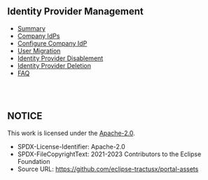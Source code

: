 ## Identity Provider Management

- [Summary](./01.%20Summary.md)
- [Company IdPs](./02.%20Company%20IdPs.md)
- [Configure Company IdP](./02.%20Configure%20Company%20IdP.md)
- [User Migration](./03.%20User%20Migration.md)
- [Identity Provider Disablement](./05.%20Disable%20Identity%20Provider.md)
- [Identity Provider Deletion](./04.%20Identity%20Provider%20Deletion.md)
- [FAQ](./04.%20FAQ.md)

<br>
<br>

## NOTICE

This work is licensed under the [Apache-2.0](https://www.apache.org/licenses/LICENSE-2.0).

- SPDX-License-Identifier: Apache-2.0
- SPDX-FileCopyrightText: 2021-2023 Contributors to the Eclipse Foundation
- Source URL: https://github.com/eclipse-tractusx/portal-assets
